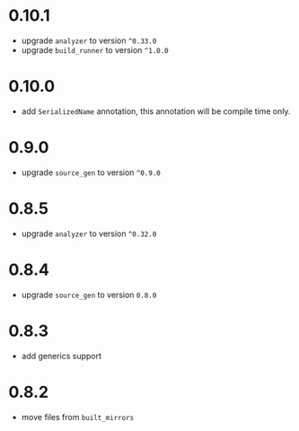 # 0.10.1

- upgrade `analyzer` to version `^0.33.0`
- upgrade `build_runner` to version `^1.0.0`

# 0.10.0

- add `SerializedName` annotation, this annotation will be compile time only.

# 0.9.0

- upgrade `source_gen` to version `^0.9.0`

# 0.8.5

- upgrade `analyzer` to version `^0.32.0`

# 0.8.4

- upgrade `source_gen` to version `0.8.0`

# 0.8.3

- add generics support

# 0.8.2

- move files from `built_mirrors`